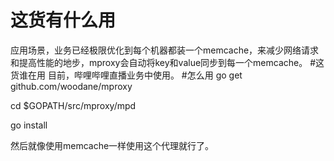 # 这货有什么用
应用场景，业务已经极限优化到每个机器都装一个memcache，来减少网络请求和提高性能的地步，mproxy会自动将key和value同步到每一个memcache。
#这货谁在用
目前，哔哩哔哩直播业务中使用。
#怎么用
go get github.com/woodane/mproxy

cd $GOPATH/src/mproxy/mpd

go install

然后就像使用memcache一样使用这个代理就行了。

